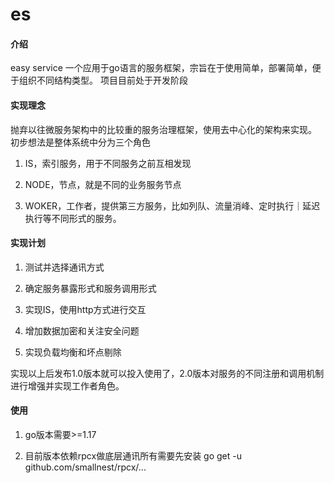 # es

#### 介绍
easy service
一个应用于go语言的服务框架，宗旨在于使用简单，部署简单，便于组织不同结构类型。
项目目前处于开发阶段

#### 实现理念
抛弃以往微服务架构中的比较重的服务治理框架，使用去中心化的架构来实现。
初步想法是整体系统中分为三个角色

1. IS，索引服务，用于不同服务之前互相发现
   
2. NODE，节点，就是不同的业务服务节点
   
3. WOKER，工作者，提供第三方服务，比如列队、流量消峰、定时执行｜延迟执行等不同形式的服务。
#### 实现计划
1. 测试并选择通讯方式
   
2. 确定服务暴露形式和服务调用形式

3. 实现IS，使用http方式进行交互

4. 增加数据加密和关注安全问题

5. 实现负载均衡和坏点剔除
   
实现以上后发布1.0版本就可以投入使用了，2.0版本对服务的不同注册和调用机制进行增强并实现工作者角色。

#### 使用
1. go版本需要>=1.17

2. 目前版本依赖rpcx做底层通讯所有需要先安装 go get -u github.com/smallnest/rpcx/...